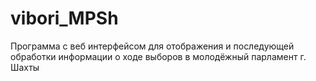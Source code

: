 # vibori_MPSh
Программа с веб интерфейсом для отображения и последующей обработки информации о ходе выборов в молодёжный парламент г. Шахты
